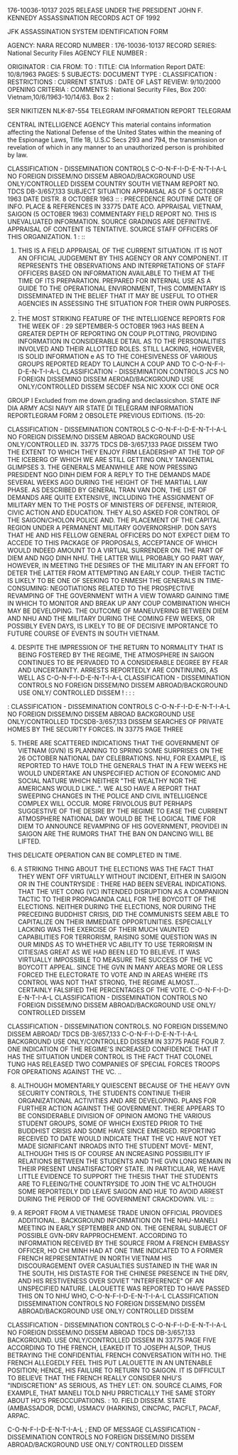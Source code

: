 176-10036-10137
2025 RELEASE UNDER THE PRESIDENT JOHN F. KENNEDY ASSASSINATION RECORDS ACT OF 1992

JFK ASSASSINATION SYSTEM
IDENTIFICATION FORM

AGENCY: NARA
RECORD NUMBER : 176-10036-10137
RECORD SERIES: National Security Files
AGENCY FILE NUMBER :

ORIGINATOR : CIA
FROM:
TO :
TITLE: CIA Information Report
DATE: 10/8/1963
PAGES: 5
SUBJECTS:
DOCUMENT TYPE :
CLASSIFICATION :
RESTRICTIONS :
CURRENT STATUS :
DATE OF LAST REVIEW: 9/10/2000
OPENING CRITERIA :
COMMENTS: National Security Files, Box 200: Vietnam,10/6/1963-10/14/63. Box 2
:

SER NIKITIZEN
NLK-87-554
TELEGRAM INFORMATION REPORT TELEGRAM

CENTRAL INTELLIGENCE AGENCY
This material contains information affecting the National Defense of the United States within the meaning of the Espionage Laws, Title 18, U.S.C Secs
293 and 794, the transmission or revelation of which in any manner to an unauthorized person is prohibited by law.

CLASSIFICATION - DISSEMINATION CONTROLS
C-O-N-F-I-D-E-N-T-I-A-L NO FOREIGN DISSEM/NO DISSEM ABROAD/BACKGROUND
USE ONLY/CONTROLLED DISSEM
COUNTRY
SOUTH VIETNAM
REPORT NO. TDCS DB-3/657,133
SUBJECT
SITUATION APPRAISAL AS OF 5 OCTOBER 1963
DATE DISTR. 8 OCTOBER 1963
::
:
PRECEDENCE ROUTINE
DATE OF
INFO.
PLACE &
REFERENCES IN 33775
DATE ACO.
APPRAISAL
VIETNAM, SAIGON (5 OCTOBER 1963)
COMMENTARY
FIELD REPORT NO.
THIS IS UNEVALUATED INFORMATION. SOURCE GRADINGS ARE DEFINITIVE. APPRAISAL OF CONTENT IS TENTATIVE.
SOURCE STAFF OFFICERS OF THIS ORGANIZATION.
1
:
::
1. THIS IS A FIELD APPRAISAL OF THE CURRENT SITUATION. IT IS NOT AN
OFFICIAL JUDGEMENT BY THIS AGENCY OR ANY COMPONENT. IT REPRESENTS THE
OBSERVATIONS AND INTERPRETATIONS OF STAFF OFFICERS BASED ON INFORMATION AVAILABLE
TO THEM AT THE TIME OF ITS PREPARATION. PREPARED FOR INTERNAL USE AS A GUIDE TO
THE OPERATIONAL ENVIRONMENT, THIS COMMENTARY IS DISSEMINATED IN THE BELIEF THAT
IT MAY BE USEFUL TO OTHER AGENCIES IN ASSESSING THE SITUATION FOR THEIR OWN
PURPOSES.
:
2. THE MOST STRIKING FEATURE OF THE INTELLIGENCE REPORTS FOR THE WEEK OF
:
29 SEPTEMBER-5 OCTOBER 1963 HAS BEEN A GREATER DEPTH OF REPORTING ON COUP
PLOTTING, PROVIDING INFORMATION IN CONSIDERABLE DETAIL AS TO THE PERSONALITIES
INVOLVED AND THEIR ALLOTTED ROLES. STILL LACKING, HOWEVER, IS SOLID INFORMATION
e
AS TO THE COHESIVENESS OF VARIOUS GROUPS REPORTED READY TO LAUNCH A COUP AND TO
C-O-N-F-I-D-E-N-T-I-A-L CLASSIFICATION - DISSEMINATION CONTROLS
JCS
NO FOREIGN DISSEMINO DISSEM AEROAD/BACKGROUND
USE ONLY/CONTROLLED DISSEM
SECDEF
NSA
NIC
XXXK
CCI
ONE OCR

GROUP I
Excluded from me
down.grading and
declassicshon.
STATE INF DIA ARMY ACSI NAVY AIR
STATE DI
TELEGRAM INFORMATION REPORTLEGRAM
FORM
2
OBSOLETE PREVIOUS EDITIONS.
(15-20:

CLASSIFICATION - DISSEMINATION CONTROLS
C-O-N-F-I-D-E-N-T-I-A-L NO FOREIGN DISSEM/NO DISSEM ABROAD
BACKGROUND USE ONLY/CONTROLLED
IN. 33775
TDCS DB-3/657,133
PAGE
DISSEM
TWO
THE EXTENT TO WHICH THEY ENJOY FIRM LEADERSHIP AT THE TOP OF THE ICEBERG OF WHICH
WE ARE STILL GETTING ONLY TANGENTIAL GLIMPSES
3. THE GENERALS MEANWHILE ARE NOW PRESSING PRESIDENT NGO DINH DIEM FOR A
REPLY TO THE DEMANDS MADE SEVERAL WEEKS AGO DURING THE HEIGHT OF THE MARTIAL
LAW PHASE. AS DESCRIBED BY GENERAL TRAN VAN DON, THE LIST OF DEMANDS ARE QUITE
EXTENSIVE, INCLUDING THE ASSIGNMENT OF MILITARY MEN TO THE POSTS OF MINISTERS
OF DEFENSE, INTERIOR, CIVIC ACTION AND EDUCATION. THEY ALSO ASKED FOR CONTROL
OF THE SAIGON/CHOLON POLICE AND. THE PLACEMENT OF THE CAPITAL REGION UNDER A
PERMANENT MILITARY GOVERNORSHIP. DON SAYS THAT HE AND HIS FELLOW GENERAL OFFICERS
DO NOT EXPECT DIEM TO ACCEDE TO THIS PACKAGE OF PROPOSALS, ACCEPTANCE OF WHICH
WOULD INDEED AMOUNT TO A VIRTUAL SURRENDER ON. THE PART OF DIEM AND NGỌ DINH NHƯ.
THE LATTER WILL PROBABLY GO PART WAY, HOWEVER, IN MEETING THE DESIRES OF THE
MILITARY IN AN EFFORT TO DETER THE LATTER FROM ATTEMPTING AN EARLY COUP. THEIR
TACTIC IS LIKELY TO BE ONE OF SEEKING TO ENMESH THE GENERALS IN TIME-CONSUMING:
NEGOTIATIONS RELATED TO THE PROSPECTIVE REVAMPING OF THE GOVERNMENT WITH A VIEW
TOWARD GAINING TIME IN WHICH TO MONITOR AND BREAK UP ANY COUP COMBINATION WHICH
MAY BE DEVELOPING. THE OUTCOME OF MANEUVERING BETWEEN DIEM AND NHU AND THE
MILITARY DURING THE COMING FEW WEEKS, OR POSSIBLY EVEN DAYS, IS LIKELY TO BE
OF DECISIVE IMPORTANCE TO FUTURE COURSE OF EVENTS IN SOUTH VIETNAM.

4. DESPITE THE IMPRESSION OF THE RETURN TO NORMALITY THAT IS BEING FOSTERED
BY THE REGIME, THE ATMOSPHERE IN SAIGON CONTINUES TO BE PERVADED TO A CONSIDERABLE
DEGREE BY FEAR AND UNCERTAINTY. ARRESTS REPORTEDLY ARE CONTINUING, AS WELL AS
C-O-N-F-I-D-E-N-T-I-A-L CLASSIFICATION - DISSEMINATION CONTROLS
NO FOREIGN DISSEM/NO DISSEM ABROAD/BACKGROUND USE ONLY/
CONTROLLED DISSEM
!
:
:
:

:
CLASSIFICATION - DISSEMINATION CONTROLS
C-O-N-F-I-D-E-N-T-I-A-L NO FOREIGN DISSEM/NO DISSEM ABROAD
BACKGROUND USE ONLY/CONTROLLED TDCSDB-3/657,133
DISSEM
SEARCHES OF PRIVATE HOMES BY THE SECURITY FORCES.
IN 33775
PAGE THREE

5. THERE ARE SCATTERED INDICATIONS THAT THE GOVERNMENT OF VIETNAM (GVN) IS
PLANNING TO SPRING SOME SURPRISES ON THE 26 OCTOBER NATIONAL DAY CELEBRATIONS.
NHU, FOR EXAMPLE, IS REPORTED TO HAVE TOLD THE GENERALS THAT IN A FEW WEEKS HE
WOULD UNDERTAKE AN UNSPECIFIED ACTION OF ECONOMIC AND SOCIAL NATURE WHICH NEITHER
"THE WEALTHY NOR THE AMERICANS WOULD LIKE..". WE ALSO HAVE A REPORT THAT SWEEPING
CHANGES IN THE POLICE AND CIVIL INTELLIGENCE COMPLEX WILL OCCUR. MORE FRIVOLOUS
BUT PERHAPS SUGGESTIVE OF THE DESIRE BY THE REGIME TO EASE THE CURRENT ATMOSPHERE
NATIONAL DAY
WOULD BE THE LOGICAL TIME FOR DIEM TO ANNOUNCE REVAMPING OF HIS GOVERNMENT, PROVIDEI
IN SAIGON ARE THE RUMORS THAT THE BAN ON DANCING WILL BE LIFTED.

THIS DELICATE OPERATION CAN BE COMPLETED IN TIME.

6. A STRIKING THING ABOUT THE ELECTIONS WAS THE FACT THAT THEY WENT OFF
VIRTUALLY WITHOUT INCIDENT, EITHER IN SAIGON OR IN THE COUNTRYSIDE
:
THERE HAD
BEEN SEVERAL INDICATIONS. THAT THE VIET CONG (VC) INTENDED DISRUPTION AS A COMPANION
TACTIC TO THEIR PROPAGANDA CALL FOR THE BOYCOTT OF THE ELECTIONS. NEITHER DURING
THE ELECTIONS, NOR DURING THE PRECEDING BUDDHIST CRISIS, DID THE COMMUNISTS SEEM
ABLE TO CAPITALIZE ON THEIR IMMEDIATE OPPORTUNITIES. ESPECIALLY LACKING WAS THE
EXERCISE OF THEIR MUCH VAUNTED CAPABILITIES FOR TERRORISM, RAISING SOME QUESTION
WAS
IN OUR MINDS AS TO WHETHER VC ABILITY TO USE TERRORISM IN CITIES/AS GREAT AS WE
HAD BEEN LED TO BELIEVE. IT WAS VIRTUALLY IMPOSSIBLE TO MEASURE THE SUCCESS OF
THE VC BOYCOTT APPEAL. SINCE THE GVN IN MANY AREAS MORE OR LESS FORCED THE ELECTORATE
TO VOTE AND IN AREAS WHERE ITS CONTROL WAS NOT THAT STRONG, THE REGIME ALMOST...
CERTAINLY FALSIFIED THE PERCENTAGES OF THE VOTE.
C-O-N-F-I-D-E-N-T-I-A-L CLASSIFICATION - DISSEMINATION CONTROLS
NO FOREIGN DISSEM/NO DISSEM ABROAD/BACKGROUND USE ONLY/
CONTROLLED DISSEM

CLASSIFICATION - DISSEMINATION CONTROLS.
NO FOREIGN DISSEM/NO DISSEM ABROAD/ TDCS DB-3/657,133
C-O-N-F-I-D-E-N-T-I-A-L BACKGROUND USE ONLY/CONTROLLED DISSEM
IN 33775
PAGE FOUR
7. ONE INDICATION OF THE REGIME'S INCREASED CONFIDENCE THAT IT HAS THE
SITUATION UNDER CONTROL IS THE FACT THAT COLONEL TUNG HAS RELEASED TWO COMPANIES
OF SPECIAL FORCES TROOPS FOR OPERATIONS AGAINST THE VC.
..

8. ALTHOUGH MOMENTARILY QUIESCENT BECAUSE OF THE HEAVY GVN SECURITY CONTROLS,
THE STUDENTS CONTINUE THEIR ORGANIZATIONAL ACTIVITIES AND ARE DEVELOPING. PLANS FOR
FURTHER ACTION AGAINST THE GOVERNMENT. THERE APPEARS TO BE CONSIDERABLE DIVISION
OF OPINION AMONG THE VARIOUS STUDENT GROUPS, SOME OF WHICH EXISTED PRIOR TO THE
BUDDHIST CRISIS AND SOME HAVE SINCE EMERGED. REPORTING RECEIVED TO DATE WOULD
INDICATE THAT THE VC HAVE NOT YET MADE SIGNIFICANT INROADS INTO THE STUDENT MOVE-
MENT, ALTHOUGH THIS IS OF COURSE AN INCREASING POSSIBILITY IF RELATIONS BETWEEN
THE STUDENTS AND THE GVN LONG REMAIN IN THEIR PRESENT UNSATISFACTORY STATE. IN
PARTICULAR, WE HAVE LITTLE EVIDENCE TO SUPPORT THE THESIS THAT THE STUDENTS ARE
TO
FLEEING/THE COUNTRYSIDE TO JOIN THE VC ALTHOUGH SOME REPORTEDLY DID LEAVE SAIGON
AND HUE TO AVOID ARREST DURING THE PERIOD OF THE GOVERNMENT CRACKDOWN. VIL:
::

9. A REPORT FROM A VIETNAMESE TRADE UNION OFFICIAL PROVIDES ADDITIONAL..
BACKGROUND INFORMATION ON THE NHU-MANELI MEETING IN EARLY SEPTEMBER AND ON. THE
GENERAL SUBJECT OF POSSIBLE GVN-DRV RAPPROCHEMENT. ACCORDING TO INFORMATION
RECEIVED BY THE SOURCE FROM A FRENCH EMBASSY OFFICER, HO CHI MINH HAD AT ONE TIME
INDICATED TO A FORMER FRENCH REPRESENTATIVE IN NORTH VIETNAM HIS DISCOURAGEMENT
OVER CASUALTIES SUSTAINED IN THE WAR IN THE SOUTH, HIS DISTASTE FOR THE CHINESE
PRESENCE IN THE DRV, AND HIS RESTIVENESS OVER SOVIET "INTERFERENCE" OF AN
UNSPECIFIED NATURE. LALOUETTE WAS REPORTED TO HAVE PASSED THIS ON TO NHƯ WHO,
C-O-N-F-I-D-E-N-T-I-A-L CLASSIFICATION DISSEMINATION CONTROLS
NO FOREIGN DISSEM/NO DISSÉM ABROAD/BACKGROUND USE ONLY/
CONTROLLED DISSEM

CLASSIFICATION - DISSEMINATION CONTROLS
C-O-N-F-I-D-E-N-T-I-A-L NO FOREIGN DISSEM/NO DISSEM ABROAD TDCS DB-3/657,133
BACKGROUND. USE ONLY/CONTROLLED DISSEM
IN 33775
PAGE FIVE
ACCORDING TO THE FRENCH, LEAKED IT TO JOSEPH ALSOP, THUS BETRAYING THE CONFIDENTIAL
FRENCH CONVERSATION WITH HO. THE FRENCH ALLEGEDLY FEEL THIS PUT LALOUETTE IN AN
UNTENABLE POSITION; HENCE, HIS FAILURE TO RETURN TO SAIGON. IT IS DIFFICULT TO
BELIEVE THAT THE FRENCH REALLY CONSIDER NHU'S "INDISCRETION" AS SERIOUS, AS THEY LET:
ON. SOURCE CLAIMS, FOR EXAMPLE, THAT MANELI TOLD NHU PRRCTICALLY THE SAME STORY
ABOUT HO'S PREOCCUPATIONS.
:
10. FIELD DISSEM. STATE (AMBASSADOR, DCM), USMACV (HARKINS), CINCPAC, PACFLT,
PACAF, ARPAC.

C-O-N-F-I-D-E-N-T-I-A-L
;
END OF MESSAGE
CLASSIFICATION - DISSEMINATION CONTROLS
NO FOREIGN DISSEM/NO DISSEM ABROAD/BACKGROUND USE ONLY/
CONTROLLED DISSEM
